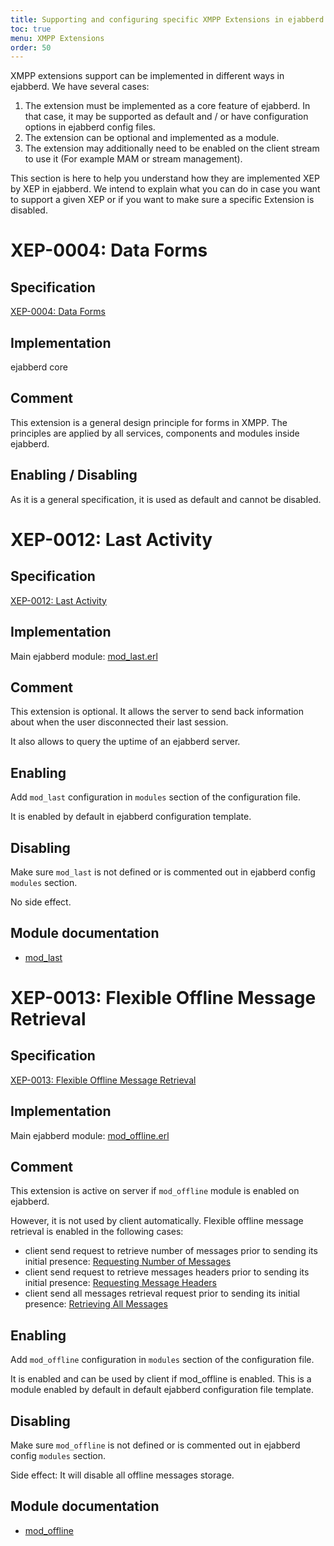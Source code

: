 ```yaml
---
title: Supporting and configuring specific XMPP Extensions in ejabberd
toc: true
menu: XMPP Extensions
order: 50
---
```


XMPP extensions support can be implemented in different ways in ejabberd. We have several cases:

1. The extension must be implemented as a core feature of ejabberd. In
   that case, it may be supported as default and / or have
   configuration options in ejabberd config files.
2. The extension can be optional and implemented as a module.
3. The extension may additionally need to be enabled on the client
   stream to use it (For example MAM or stream management).

This section is here to help you understand how they are implemented
XEP by XEP in ejabberd. We intend to explain what you can do in case
you want to support a given XEP or if you want to make sure a specific
Extension is disabled.

# XEP-0004: Data Forms

## Specification

[XEP-0004: Data Forms](https://xmpp.org/extensions/xep-0004.html)

## Implementation

ejabberd core

## Comment

This extension is a general design principle for forms in XMPP. The
principles are applied by all services, components and modules inside
ejabberd.

## Enabling / Disabling

As it is a general specification, it is used as default and cannot be
disabled.

# XEP-0012: Last Activity

## Specification

[XEP-0012: Last Activity](https://xmpp.org/extensions/xep-0012.html)

## Implementation

Main ejabberd module: [mod_last.erl](https://github.com/processone/ejabberd/blob/master/src/mod_last.erl)

## Comment

This extension is optional. It allows the server to send back
information about when the user disconnected their last session.

It also allows to query the uptime of an ejabberd server.

## Enabling

Add `mod_last` configuration in `modules` section of the
   configuration file.

It is enabled by default in ejabberd configuration template.

## Disabling

Make sure `mod_last` is not defined or is commented out in ejabberd
   config `modules` section.
   
No side effect.

## Module documentation

* [mod_last](/admin/guide/configuration/#mod-last)

# XEP-0013: Flexible Offline Message Retrieval

## Specification

[XEP-0013: Flexible Offline Message Retrieval](https://xmpp.org/extensions/xep-0013.html)

## Implementation

Main ejabberd module: [mod_offline.erl](https://github.com/processone/ejabberd/blob/master/src/mod_offline.erl)

## Comment

This extension is active on server if `mod_offline` module is enabled on ejabberd.

However, it is not used by client automatically. Flexible offline
message retrieval is enabled in the following cases:

* client send request to retrieve number of messages prior to sending
  its initial presence:
  [Requesting Number of Messages](https://xmpp.org/extensions/xep-0013.html#request-number)
* client send request to retrieve messages headers prior to sending
  its initial presence:
  [Requesting Message Headers](https://xmpp.org/extensions/xep-0013.html#request-headers)
* client send all messages retrieval request prior to sending its
  initial presence:
  [Retrieving All Messages](https://xmpp.org/extensions/xep-0013.html#retrieve-all)

## Enabling

Add `mod_offline` configuration in `modules` section of the
   configuration file.

It is enabled and can be used by client if mod_offline is
enabled. This is a module enabled by default in default ejabberd
configuration file template.

## Disabling

Make sure `mod_offline` is not defined or is commented out in
   ejabberd config `modules` section.
   
Side effect: It will disable all offline messages storage.

## Module documentation

* [mod_offline](/admin/guide/configuration/#mod-offline)

